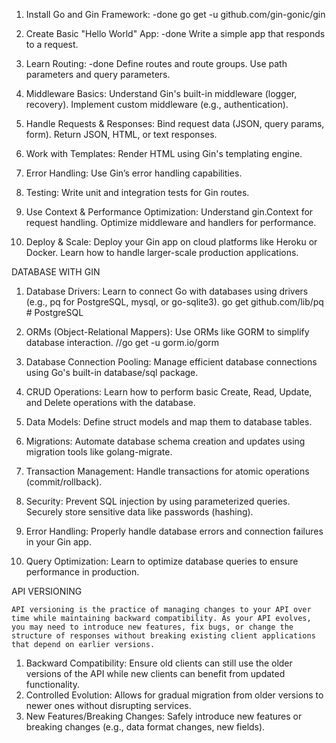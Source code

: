 1. Install Go and Gin Framework: -done
go get -u github.com/gin-gonic/gin

2. Create Basic "Hello World" App: -done
Write a simple app that responds to a request.

3. Learn Routing: -done
Define routes and route groups.
Use path parameters and query parameters.

4. Middleware Basics:
Understand Gin's built-in middleware (logger, recovery).
Implement custom middleware (e.g., authentication).

5. Handle Requests & Responses:
Bind request data (JSON, query params, form).
Return JSON, HTML, or text responses.

6. Work with Templates:
Render HTML using Gin's templating engine.

7. Error Handling:
Use Gin’s error handling capabilities.

8. Testing:
Write unit and integration tests for Gin routes.

9. Use Context & Performance Optimization:
Understand gin.Context for request handling.
Optimize middleware and handlers for performance.

10. Deploy & Scale:
Deploy your Gin app on cloud platforms like Heroku or Docker.
Learn how to handle larger-scale production applications.



DATABASE WITH GIN

1. Database Drivers:
Learn to connect Go with databases using drivers (e.g., pq for PostgreSQL, mysql, or go-sqlite3).
go get github.com/lib/pq  # PostgreSQL

2. ORMs (Object-Relational Mappers):
Use ORMs like GORM to simplify database interaction.
//go get -u gorm.io/gorm

3. Database Connection Pooling:
Manage efficient database connections using Go's built-in database/sql package.

4. CRUD Operations:
Learn how to perform basic Create, Read, Update, and Delete operations with the database.

5. Data Models:
Define struct models and map them to database tables.

6. Migrations:
Automate database schema creation and updates using migration tools like golang-migrate.

7. Transaction Management:
Handle transactions for atomic operations (commit/rollback).

8. Security:
Prevent SQL injection by using parameterized queries.
Securely store sensitive data like passwords (hashing).

9. Error Handling:
Properly handle database errors and connection failures in your Gin app.

10. Query Optimization:
Learn to optimize database queries to ensure performance in production.


API VERSIONING

    API versioning is the practice of managing changes to your API over time while maintaining backward compatibility. As your API evolves, you may need to introduce new features, fix bugs, or change the structure of responses without breaking existing client applications that depend on earlier versions.

1. Backward Compatibility: Ensure old clients can still use the older versions of the API while new clients can benefit from updated functionality.
2. Controlled Evolution: Allows for gradual migration from older versions to newer ones without disrupting services.
3. New Features/Breaking Changes: Safely introduce new features or breaking changes (e.g., data format changes, new fields).